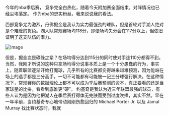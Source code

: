 今年的nba季后赛， 竞争完全白热化，随着今天附加赛全面结束，对阵情况也已经尘埃落定。
作为nba的忠实粉丝，我来说说我的看法。

西部竞争尤为激烈，丹佛掘金是我认为实力最强劲的球队，但是首轮对手湖人绝对是个难缠的货色。湖人队常规赛场均118分，即便场均失分会在117分以上，但依旧证明了这支队伍的潜力。

![image](https://github.com/MaxGYX/Road2Next/assets/158791943/53cf93ae-a5f9-4e3d-a25d-8615f60c18e6)

但是，掘金岂是碌碌之辈？在场均得分达到115分的同时使对手连110分都得不到。当然，我刚才所说的这种只拿场均得分说事本质上是一个十分愚蠢的行为，事实上，随着联盟逐渐开始打魔球，几乎所有的比赛都变得越来越难预测，因为能站在场上的选手都是三分高手，一切不可能都有可能被一记三分球强行解决。在这种情况下，常规赛你的数据理论上都不可以成为季后赛预测的资本，真正要看的还是当家球星的比拼，看看到底谁更“硬”。
约基奇是我认为近三年联盟最强的球员，有些人认为是因为他把湖人在季后赛打得体无完肤而受到过度吹捧，其实不然。早在一年半前，当约基奇专心地带动刚刚伤愈回归的 Michael Porter Jr. 以及 Jamal Murray 找比赛状态时，我就

